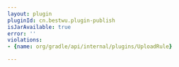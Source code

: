 ```yaml
---
layout: plugin
pluginId: cn.bestwu.plugin-publish
isJarAvailable: true
error: ''
violations:
- {name: org/gradle/api/internal/plugins/UploadRule}

---
```

